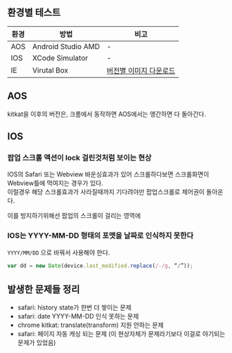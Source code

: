 ## 환경별 테스트

| 환경 | 방법               | 비고                                                                                      |
| ---- | ------------------ | ----------------------------------------------------------------------------------------- |
| AOS  | Android Studio AMD | -                                                                                         |
| IOS  | XCode Simulator    | -                                                                                         |
| IE   | Virutal Box        | [버전별 이미지 다운로드](https://developer.microsoft.com/en-us/microsoft-edge/tools/vms/) |

## AOS

kitkat을 이후의 버전은, 크롬에서 동작하면 AOS에서는 앵간하면 다 돌아간다.

## IOS

### 팝업 스크롤 액션이 lock 걸린것처럼 보이는 현상

IOS의 Safari 또는 Webview 바운싱효과가 있어 스크롤하다보면 스크롤화면이 Webview틀에 먹여지는 경우가 있다.\
이럴경우 해당 스크롤효과가 사라질때까지 기다려야만 팝업스크롤로 제어권이 돌아온다.

이를 방지하기위해선 팝업의 스크롤이 걸리는 영역에

### IOS는 YYYY-MM-DD 형태의 포맷을 날짜로 인식하지 못한다

`YYYY/MM/DD` 으로 바꿔서 사용해야 한다.

```js
var dd = new Date(device.last_modified.replace(/-/g, “/”));
```

## 발생한 문제들 정리

- safari: history state가 한번 더 쌓이는 문제
- safari: date YYYY-MM-DD 인식 못하는 문제
- chrome kitkat: translate(transform) 지원 안하는 문제
- safari: 페이지 자동 캐싱 되는 문제 (이 현상자체가 문제라기보다 이걸로 야기되는 문제가 있었음)
